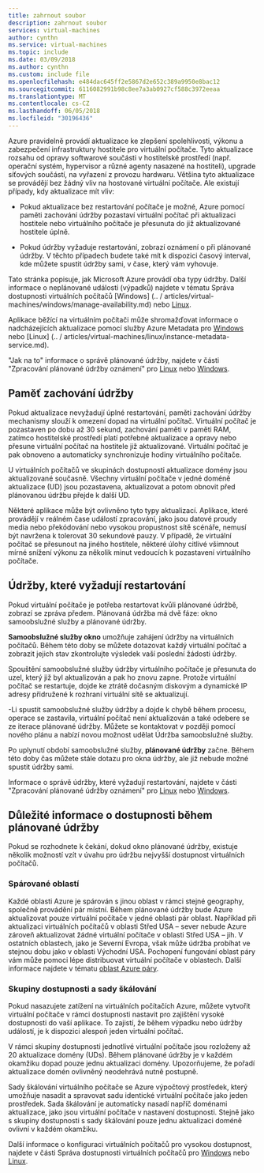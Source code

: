 ```yaml
---
title: zahrnout soubor
description: zahrnout soubor
services: virtual-machines
author: cynthn
ms.service: virtual-machines
ms.topic: include
ms.date: 03/09/2018
ms.author: cynthn
ms.custom: include file
ms.openlocfilehash: e484dac645ff2e5867d2e652c389a9950e8bac12
ms.sourcegitcommit: 6116082991b98c8ee7a3ab0927cf588c3972eeaa
ms.translationtype: MT
ms.contentlocale: cs-CZ
ms.lasthandoff: 06/05/2018
ms.locfileid: "30196436"
---
```

Azure pravidelně provádí aktualizace ke zlepšení spolehlivosti, výkonu a zabezpečení infrastruktury hostitele pro virtuální počítače. Tyto aktualizace rozsahu od opravy softwarové součásti v hostitelské prostředí (např. operační systém, hypervisor a různé agenty nasazené na hostiteli), upgrade síťových součástí, na vyřazení z provozu hardwaru. Většina tyto aktualizace se provádějí bez žádný vliv na hostované virtuální počítače. Ale existují případy, kdy aktualizace mít vliv:

- Pokud aktualizace bez restartování počítače je možné, Azure pomocí paměti zachování údržby pozastaví virtuální počítač při aktualizaci hostitele nebo virtuálního počítače je přesunuta do již aktualizované hostitele úplně.

- Pokud údržby vyžaduje restartování, zobrazí oznámení o při plánované údržby. V těchto případech budete také mít k dispozici časový interval, kde můžete spustit údržby sami, v čase, který vám vyhovuje.

Tato stránka popisuje, jak Microsoft Azure provádí oba typy údržby. Další informace o neplánované události (výpadků) najdete v tématu Správa dostupnosti virtuálních počítačů [Windows] (.. / articles/virtual-machines/windows/manage-availability.md) nebo [Linux](../articles/virtual-machines/linux/manage-availability.md).

Aplikace běžící na virtuálním počítači může shromažďovat informace o nadcházejících aktualizace pomocí služby Azure Metadata pro [Windows](../articles/virtual-machines/windows/instance-metadata-service.md) nebo [Linux] (.. / articles/virtual-machines/linux/instance-metadata-service.md).

"Jak na to" informace o správě plánované údržby, najdete v části "Zpracování plánované údržby oznámení" pro [Linux](../articles/virtual-machines/linux/maintenance-notifications.md) nebo [Windows](../articles/virtual-machines/windows/maintenance-notifications.md).

## <a name="memory-preserving-maintenance"></a>Paměť zachování údržby

Pokud aktualizace nevyžadují úplné restartování, paměti zachování údržby mechanismy slouží k omezení dopad na virtuální počítač. Virtuální počítač je pozastaven po dobu až 30 sekund, zachování paměti v paměti RAM, zatímco hostitelské prostředí platí potřebné aktualizace a opravy nebo přesune virtuální počítač na hostitele již aktualizované. Virtuální počítač je pak obnoveno a automaticky synchronizuje hodiny virtuálního počítače. 

U virtuálních počítačů ve skupinách dostupnosti aktualizace domény jsou aktualizované současně. Všechny virtuální počítače v jedné doméně aktualizace (UD) jsou pozastavena, aktualizovat a potom obnovit před plánovanou údržbu přejde k další UD.

Některé aplikace může být ovlivněno tyto typy aktualizací. Aplikace, které provádějí v reálném čase událostí zpracování, jako jsou datové proudy media nebo překódování nebo vysokou propustnost sítě scénáře, nemusí být navržena k tolerovat 30 sekundové pauzy. <!-- sooooo, what should they do? --> V případě, že virtuální počítač se přesunout na jiného hostitele, některé úlohy citlivé všimnout mírné snížení výkonu za několik minut vedoucích k pozastavení virtuálního počítače. 


## <a name="maintenance-requiring-a-reboot"></a>Údržby, které vyžadují restartování

Pokud virtuální počítače je potřeba restartovat kvůli plánované údržbě, zobrazí se zpráva předem. Plánovaná údržba má dvě fáze: okno samoobslužné služby a plánované údržby.

**Samoobslužné služby okno** umožňuje zahájení údržby na virtuálních počítačů. Během této doby se můžete dotazovat každý virtuální počítač a zobrazit jejich stav zkontrolujte výsledek vaší poslední žádosti údržby.

Spouštění samoobslužné služby údržby virtuálního počítače je přesunuta do uzel, který již byl aktualizován a pak ho znovu zapne. Protože virtuální počítač se restartuje, dojde ke ztrátě dočasným diskovým a dynamické IP adresy přidružené k rozhraní virtuální sítě se aktualizují.

-Li spustit samoobslužné služby údržby a dojde k chybě během procesu, operace se zastavila, virtuální počítač není aktualizován a také odebere se ze iterace plánované údržby. Můžete se kontaktovat v později pomocí nového plánu a nabízí novou možnost udělat Údržba samoobslužné služby. 

Po uplynutí období samoobslužné služby, **plánované údržby** začne. Během této doby čas můžete stále dotazu pro okna údržby, ale již nebude možné spustit údržby sami.

Informace o správě údržby, které vyžadují restartování, najdete v části "Zpracování plánované údržby oznámení" pro [Linux](../articles/virtual-machines/linux/maintenance-notifications.md) nebo [Windows](../articles/virtual-machines/windows/maintenance-notifications.md). 

## <a name="availability-considerations-during-planned-maintenance"></a>Důležité informace o dostupnosti během plánované údržby 

Pokud se rozhodnete k čekání, dokud okno plánované údržby, existuje několik možností vzít v úvahu pro údržbu nejvyšší dostupnost virtuálních počítačů. 

### <a name="paired-regions"></a>Spárované oblastí

Každé oblasti Azure je spárován s jinou oblast v rámci stejné geography, společně provádění pár místní. Během plánované údržby bude Azure aktualizovat pouze virtuální počítače v jedné oblasti pár oblast. Například při aktualizaci virtuálních počítačů v oblasti Střed USA – sever nebude Azure zároveň aktualizovat žádné virtuální počítače v oblasti Střed USA – jih. V ostatních oblastech, jako je Severní Evropa, však může údržba probíhat ve stejnou dobu jako v oblasti Východní USA. Pochopení fungování oblast páry vám může pomoci lépe distribuovat virtuální počítače v oblastech. Další informace najdete v tématu [oblast Azure páry](https://docs.microsoft.com/azure/best-practices-availability-paired-regions).

### <a name="availability-sets-and-scale-sets"></a>Skupiny dostupnosti a sady škálování

Pokud nasazujete zatížení na virtuálních počítačích Azure, můžete vytvořit virtuální počítače v rámci dostupnosti nastavit pro zajištění vysoké dostupnosti do vaší aplikace. To zajistí, že během výpadku nebo údržby událostí, je k dispozici alespoň jeden virtuální počítač.

V rámci skupiny dostupnosti jednotlivé virtuální počítače jsou rozloženy až 20 aktualizace domény (UDs). Během plánované údržby je v každém okamžiku dopad pouze jednu aktualizaci domény. Upozorňujeme, že pořadí aktualizace domén ovlivněný neodehrává nutně postupně. 

Sady škálování virtuálního počítače se Azure výpočtový prostředek, který umožňuje nasadit a spravovat sadu identické virtuální počítače jako jeden prostředek. Sada škálování je automaticky nasadí napříč doménami aktualizace, jako jsou virtuální počítače v nastavení dostupnosti. Stejně jako s skupiny dostupnosti s sady škálování pouze jednu aktualizaci doméně ovlivní v každém okamžiku.

Další informace o konfiguraci virtuálních počítačů pro vysokou dostupnost, najdete v části Správa dostupnosti virtuálních počítačů pro [Windows](../articles/virtual-machines/windows/manage-availability.md) nebo [Linux](../articles/virtual-machines/linux/manage-availability.md).
